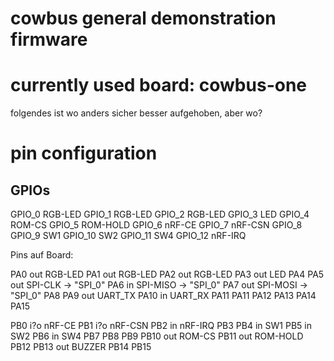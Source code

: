 cowbus general demonstration firmware
=====================================



# currently used board: cowbus-one


folgendes ist wo anders sicher besser aufgehoben, aber wo?

# pin configuration

## GPIOs

GPIO_0		RGB-LED
GPIO_1		RGB-LED
GPIO_2		RGB-LED
GPIO_3		LED
GPIO_4		ROM-CS
GPIO_5		ROM-HOLD
GPIO_6		nRF-CE
GPIO_7		nRF-CSN
GPIO_8
GPIO_9		SW1
GPIO_10		SW2
GPIO_11		SW4
GPIO_12		nRF-IRQ


Pins auf Board:

PA0		out		RGB-LED
PA1		out		RGB-LED
PA2		out		RGB-LED
PA3		out		LED
PA4
PA5		out		SPI-CLK  -> "SPI_0"
PA6		in		SPI-MISO -> "SPI_0"
PA7		out		SPI-MOSI -> "SPI_0"
PA8
PA9		out		UART_TX
PA10	in		UART_RX
PA11
PA11
PA12
PA13
PA14
PA15

PB0		i?o		nRF-CE
PB1		i?o		nRF-CSN
PB2		in		nRF-IRQ
PB3
PB4		in		SW1
PB5		in		SW2
PB6		in		SW4
PB7
PB8
PB9
PB10	out		ROM-CS
PB11	out		ROM-HOLD
PB12
PB13	out		BUZZER
PB14
PB15
